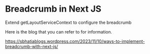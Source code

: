 # Breadcrumb in Next JS
Extend getLayoutServiceContext to configure the breadcrumb

Here is the blog that you can refer to for information. 

https://sbhatiablogs.wordpress.com/2023/11/10/ways-to-implement-breadcrumb-with-next-js/
